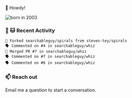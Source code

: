 👋 Howdy!

![born in 2003](https://img.shields.io/badge/last%20major%20release-2003-success)

### 🧶 🐱 Recent Activity

```
🍴 Forked searchableguy/spirals from steven-tey/spirals
🗣 Commented on #4 in searchableguy/whiz
🎉 Merged PR #7 in searchableguy/whiz
🗣 Commented on #7 in searchableguy/whiz
🗣 Commented on #6 in searchableguy/whiz
```

### 📫 Reach out

Email me a question to start a conversation.
